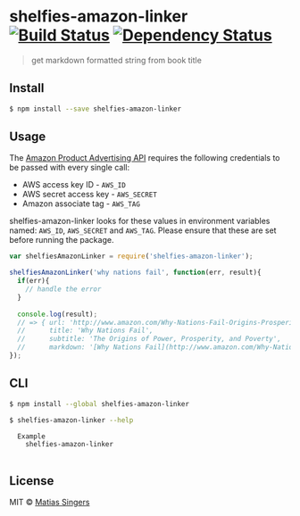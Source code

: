 # shelfies-amazon-linker [![Build Status](http://img.shields.io/travis/matiassingers/shelfies-amazon-linker.svg?style=flat-square)](https://travis-ci.org/matiassingers/shelfies-amazon-linker) [![Dependency Status](http://img.shields.io/gemnasium/matiassingers/shelfies-amazon-linker.svg?style=flat-square)](https://gemnasium.com/matiassingers/shelfies-amazon-linker)
> get markdown formatted string from book title

## Install

```sh
$ npm install --save shelfies-amazon-linker
```


## Usage

The [Amazon Product Advertising API](https://affiliate-program.amazon.com/gp/advertising/api/detail/main.html) requires the following credentials to be passed with every single call:
- AWS access key ID - `AWS_ID`
- AWS secret access key - `AWS_SECRET`
- Amazon associate tag - `AWS_TAG`

shelfies-amazon-linker looks for these values in environment variables named: `AWS_ID`, `AWS_SECRET` and `AWS_TAG`. 
Please ensure that these are set before running the package.


```js
var shelfiesAmazonLinker = require('shelfies-amazon-linker');

shelfiesAmazonLinker('why nations fail', function(err, result){
  if(err){
    // handle the error
  }
  
  console.log(result);
  // => { url: 'http://www.amazon.com/Why-Nations-Fail-Origins-Prosperity/dp/0307719227',
  //      title: 'Why Nations Fail',
  //      subtitle: 'The Origins of Power, Prosperity, and Poverty',
  //      markdown: '[Why Nations Fail](http://www.amazon.com/Why-Nations-Fail-Origins-Prosperity/dp/0307719227) - *The Origins of Power, Prosperity, and Poverty*' }
});

```


## CLI

```sh
$ npm install --global shelfies-amazon-linker
```

```sh
$ shelfies-amazon-linker --help

  Example
    shelfies-amazon-linker
    
```


## License

MIT © [Matias Singers](http://mts.io)
